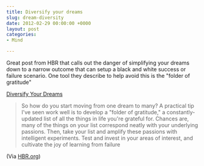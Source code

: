 ```yaml
---
title: Diversify your dreams
slug: dream-diversity
date: 2012-02-29 00:00:00 +0000
layout: post
categories: 
- Mind

---
```

Great post from HBR that calls out the danger of simplifying your dreams down to a narrow outcome that can setup a black and white success or failure scenario. One tool they describe to help avoid this is the "folder of gratitude"

[Diversify Your Dreams][harvardbusiness]

> So how do you start moving from one dream to many? A practical tip I've seen work well is to develop a "folder of gratitude," a constantly-updated list of all the things in life you're grateful for. Chances are, many of the things on your list correspond neatly with your underlying passions. Then, take your list and amplify these passions with intelligent experiments. Test and invest in your areas of interest, and cultivate the joy of learning from failure

(Via [HBR.org][hbr])

[harvardbusiness]: http://feeds.harvardbusiness.org/~r/harvardbusiness/~3/FuMVEyA-eEo/diversify_your_dreams.html
[hbr]: http://blogs.hbr.org/
